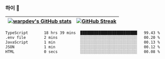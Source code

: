 
### 하이 👋
[![warpdev's GitHub stats](https://github-readme-stats.vercel.app/api?username=warpdev&show_icons=true&theme=vue-dark)](#) |[![GitHub Streak](https://github-readme-streak-stats.herokuapp.com/?user=warpdev&theme=dark)](#)
--- | --- |
<!--START_SECTION:waka-->

```txt
TypeScript       18 hrs 39 mins  █████████████████████████   99.43 %
.env file        2 mins          ░░░░░░░░░░░░░░░░░░░░░░░░░   00.20 %
JavaScript       1 min           ░░░░░░░░░░░░░░░░░░░░░░░░░   00.13 %
JSON             1 min           ░░░░░░░░░░░░░░░░░░░░░░░░░   00.12 %
HTML             0 secs          ░░░░░░░░░░░░░░░░░░░░░░░░░   00.08 %
```

<!--END_SECTION:waka-->

<!--
**warpdev/warpdev** is a ✨ _special_ ✨ repository because its `README.md` (this file) appears on your GitHub profile.

Here are some ideas to get you started:

- 🔭 I’m currently working on ...
- 🌱 I’m currently learning ...
- 👯 I’m looking to collaborate on ...
- 🤔 I’m looking for help with ...
- 💬 Ask me about ...
- 📫 How to reach me: ...
- 😄 Pronouns: ...
- ⚡ Fun fact: ...
-->
